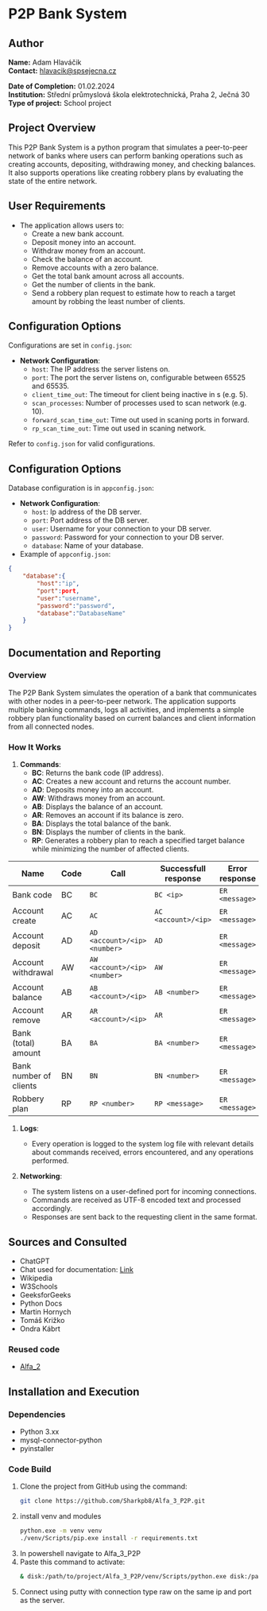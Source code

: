 # P2P Bank System

## Author
**Name:** Adam Hlaváčik  
**Contact:** hlavacik@spsejecna.cz

**Date of Completion:** 01.02.2024  
**Institution:** Střední průmyslová škola elektrotechnická, Praha 2, Ječná 30  
**Type of project:** School project



## Project Overview
This P2P Bank System is a python program that simulates a peer-to-peer network of banks where users can perform banking operations such as creating accounts, depositing, withdrawing money, and checking balances. It also supports operations like creating robbery plans by evaluating the state of the entire network.



## User Requirements
- The application allows users to:
  - Create a new bank account.
  - Deposit money into an account.
  - Withdraw money from an account.
  - Check the balance of an account.
  - Remove accounts with a zero balance.
  - Get the total bank amount across all accounts.
  - Get the number of clients in the bank.
  - Send a robbery plan request to estimate how to reach a target amount by robbing the least number of clients.



## Configuration Options
Configurations are set in `config.json`:
- **Network Configuration**:
  - `host`: The IP address the server listens on.
  - `port`: The port the server listens on, configurable between 65525 and 65535.
  - `client_time_out`: The timeout for client being inactive in s (e.g. 5).
  - `scan_processes`: Number of processes used to scan network (e.g. 10).
  - `forward_scan_time_out`: Time out used in scaning ports in forward.
  - `rp_scan_time_out`: Time out used in scaning network.

  
Refer to `config.json` for valid configurations.

## Configuration Options
Database configuration is in `appconfig.json`:
- **Network Configuration**:
  - `host`: Ip address of the DB server.
  - `port`: Port address of the DB server.
  - `user`: Username for your connection to your DB server.
  - `password`: Password for your connection to your DB server.
  - `database`: Name of your database.
- Example of `appconfig.json`:
```json
{
    "database":{
        "host":"ip",
        "port":port,
        "user":"username",
        "password":"password",
        "database":"DatabaseName"
    }
}
```

## Documentation and Reporting

### Overview
The P2P Bank System simulates the operation of a bank that communicates with other nodes in a peer-to-peer network. The application supports multiple banking commands, logs all activities, and implements a simple robbery plan functionality based on current balances and client information from all connected nodes.

### How It Works
1. **Commands**:
   - **BC**: Returns the bank code (IP address).
   - **AC**: Creates a new account and returns the account number.
   - **AD**: Deposits money into an account.
   - **AW**: Withdraws money from an account.
   - **AB**: Displays the balance of an account.
   - **AR**: Removes an account if its balance is zero.
   - **BA**: Displays the total balance of the bank.
   - **BN**: Displays the number of clients in the bank.
   - **RP**: Generates a robbery plan to reach a specified target balance while minimizing the number of affected clients.

| Name                        | Code | Call                                      | Successfull response         | Error response      |
|------------------------------|-----|---------------------------------------------|-----------------------------|------------------------|
| Bank code                    | BC  | `BC`                                          | `BC <ip>`                     | `ER <message>` <message>           |
| Account create                | AC  | `AC`                                          | `AC <account>/<ip>`           | `ER <message>` <message>           |
| Account deposit               | AD  | `AD <account>/<ip> <number>`                  | `AD`                          | `ER <message>` <message>           |
| Account withdrawal            | AW  | `AW <account>/<ip> <number>`                  | `AW`                          | `ER <message>` <message>           |
| Account balance               | AB  | `AB <account>/<ip>`                           | `AB <number>`                 | `ER <message>` <message>           |
| Account remove                | AR  | `AR <account>/<ip>`                           | `AR`                          | `ER <message>` <message>           |
| Bank (total) amount           | BA  | `BA`                                          | `BA <number>`                 | `ER <message>` <message>           |
| Bank number of clients        | BN  | `BN`                                          | `BN <number>`                 | `ER <message>` <message>           |
| Robbery plan                  | RP | `RP <number>`                                | `RP <message>`                |`ER <message>`           |


1. **Logs**:
   - Every operation is logged to the system log file with relevant details about commands received, errors encountered, and any operations performed.

2. **Networking**:
   - The system listens on a user-defined port for incoming connections.
   - Commands are received as UTF-8 encoded text and processed accordingly.
   - Responses are sent back to the requesting client in the same format.

## Sources and Consulted
- ChatGPT
- Chat used for documentation: [Link](https://chatgpt.com/share/679eaab0-6f38-800a-9668-1d85f4a41434)
- Wikipedia
- W3Schools
- GeeksforGeeks
- Python Docs
- Martin Hornych
- Tomáš Križko
- Ondra Kábrt

### Reused code
- [Alfa_2](https://github.com/Sharkpb8/Alfa_2_Database)

## Installation and Execution

### Dependencies
- Python 3.xx
- mysql-connector-python
- pyinstaller

### Code Build
1. Clone the project from GitHub using the command:
   ```bash
   git clone https://github.com/Sharkpb8/Alfa_3_P2P.git
2. install venv and modules
   ```bash
   python.exe -m venv venv
   ./venv/Scripts/pip.exe install -r requirements.txt
4. In powershell navigate to Alfa_3_P2P
5. Paste this command to activate:
   ```bash
   & disk:/path/to/project/Alfa_3_P2P/venv/Scripts/python.exe disk:/path/to/project/Alfa_3_P2P/Bank/main.py
6. Connect using putty with connection type raw on the same ip and port as the server.
